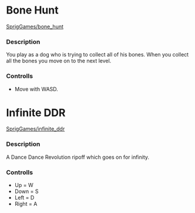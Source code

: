 # Bone Hunt
[SprigGames/bone_hunt](https://github.com/AndrewCromar/SprigGames/tree/9f45b83f3cd621d5c6c789314e01d9ba6831b252/bone_hunt)
### Description
You play as a dog who is trying to collect all of his bones.
When you collect all the bones you move on to the next level.
### Controlls
* Move with WASD.
# Infinite DDR
[SprigGames/infinite_ddr](https://github.com/AndrewCromar/SprigGames/tree/9f45b83f3cd621d5c6c789314e01d9ba6831b252/infinite_ddr)
### Description
A Dance Dance Revolution ripoff which goes on for infinity.
### Controlls
* Up = W
* Down = S
* Left = D
* Right = A
